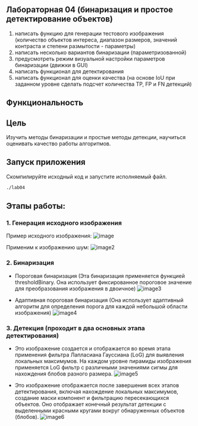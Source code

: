 ## Лабораторная 04 (бинаризация и простое детектирование объектов)

1. написать функцию для генерации тестового изображения (количество объектов интереса, диапазон размеров, значений контраста и степени размытости - параметры)
2. написать несколько вариантов бинаризации (параметризованной)
3. предусмотреть режим визуальной настройки параметров бинаризации (движки в GUI)
4. написать функционал для детектирования
5. написать функционал для оценки качества (на основе IoU при заданном уровне сделать подсчет количества TP, FP и FN детекций)

## Функциональность

## Цель
Изучить методы бинаризации и простые методы детекции, научиться оценивать качество работы алгоритмов.


## Запуск приложения

Скомпилируйте исходный код и запустите исполняемый файл.

```bash
./lab04
```

##  Этапы работы:

### 1. Генерация исходного изображения
Пример исходного изображения:
![image](../lab01/images/lab04.jpg)

Применим к изображению шум:
![image2](../lab01/images/lab04_image.jpg)

### 2. Бинаризация
- Пороговая бинаризация (Эта бинаризация применяется функцией thresholdBinary. Она использует фиксированное пороговое значение для преобразования изображения в двоичное)
  ![image3](../lab01/images/lab04_binary.jpg)

- Адаптивная пороговая бинаризация (Она использует адаптивный алгоритм для определения порога для каждой небольшой области изображения)
  ![image4](../lab01/images/lab04_adaptive_binary.jpg)

### 3. Детекция (проходит в два основных этапа детектирования)

- Это изображение создается и отображается во время этапа применения фильтра Лапласиана Гауссиана (LoG) для выявления локальных максимумов. На каждом уровне пирамиды изображения применяется LoG фильтр с различными значениями сигмы для нахождения блобов разного размера.
  ![image5](../lab01/images/lab04_image_clone.jpg)

- Это изображение отображается после завершения всех этапов детектирования, включая нахождение локальных максимумов, создание маски компонент и фильтрацию пересекающихся объектов. Оно отображает конечный результат детекции с выделенными красными кругами вокруг обнаруженных объектов (блобов).
  ![image6](../lab01/images/lab04_image_kddk.jpg)



